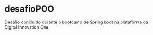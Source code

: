 # desafioPOO
Desafio concluído durante o bootcamp de Spring boot na plataforma da Digital Innovation One.
